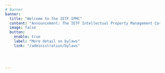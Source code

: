 ```yaml
---
# Banner
banner:
  title: "Welcome to the IETF IPMC"
  content: "Announcement: The IETF Intellectual Property Management Corporation (IPMC) Directors are considering adopting a proposed set of amendments to the IETF IPMC bylaws."
  image: false
  button:
    enable: true
    label: "More detail on bylaws"
    link: "/administration/bylaws"



 
---
```

